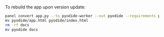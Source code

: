 To rebuild the app upon version update:

```bash
panel convert app.py --to pyodide-worker --out pyodide --requirements panel holoviews owslib pandas
mv pyodide/app.html pyodide/index.html
rm -rf docs
mv pyodide docs
```
